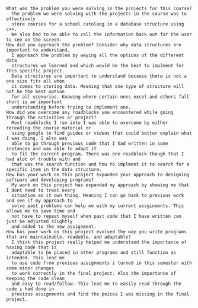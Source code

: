 
    What was the problem you were solving in the projects for this course?
      The problem we were solving with the projects in the course was to effectively 
      store courses for a school catolaog in a database structure using c++. 
      We also had to be able to call the information back out for the user to see on the screen. 
    How did you approach the problem? Consider why data structures are important to understand.
      I approach the problem by waying all the options of the different data 
      structures we learned and which would be the best to implment for this specific project. 
      Data structures are important to understand because there is not a one size fits all when 
      it comes to storing data. Meaning that one type of structure will not be the best option 
      for all scenorios. Knowing where certain ones excel and others fall short is an important 
      understanding before trying to implement one.
    How did you overcome any roadblocks you encountered while going through the activities or project?
      Most roadblocks I ran into I was able to overcome by either rereading the course material or 
      using google to find guides or videos that could better explain what I was doing. I also was 
      able to go through previous code that I had written in some instances and was able to adapt it 
      to fit the current program. There was one roadblock though that I had alot of trouble with and
      that was the search function and how to implment it to search for a specific item in the data structure.
    How has your work on this project expanded your approach to designing software and developing programs?
      My work on this project has expanded my approach by showing me that I dont need to treat every 
      situation as it own thing. Meaning I can go back to previous work and see if my approach to 
      solve past problems can help me with my current assginments. This allows me to save time and 
      not have to repeat myself when past code that I have written can just be adjusted slightly 
      and added to the new assignment.
    How has your work on this project evolved the way you write programs that are maintainable, readable, and adaptable?
      I think this project really helped me understand the importance of having code that is 
      adaptable to be placed in other programs and still function as intended. This lead me 
      to use code from previous assignments i turned in this semester with some minor changes 
      to work correctly in the final project. Also the importance of keeping the code clean 
      and easy to read/follow. This lead me to easily read through the code i had done in 
      previous assignments and find the peices I was missing in the final project.
